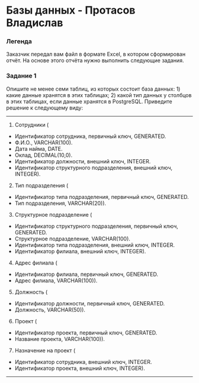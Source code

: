 # Базы данных - Протасов Владислав

### Легенда
Заказчик передал вам файл в формате Excel, в котором сформирован отчёт.
На основе этого отчёта нужно выполнить следующие задания.

### Задание 1
Опишите не менее семи таблиц, из которых состоит база данных: 1) какие данные хранятся в этих таблицах; 2) какой тип данных у столбцов в этих таблицах, если данные хранятся в PostgreSQL.
Приведите решение к следующему виду:

---

1. Сотрудники (

* Идентификатор сотрудника, первичный ключ, GENERATED.
* Ф.И.О., VARCHAR(100).
* Дата найма, DATE.
* Оклад, DECIMAL(10,0).
* Идентификатор должности, внешний ключ, INTEGER.
* Идентификатор структурного подразделения, внешний ключ, INTEGER).

2. Тип подразделения (

* Идентификатор типа подразделения, первичный ключ, GENERATED.
* Тип подразделения, VARCHAR(20)).
  
3. Структурное подразделение (

* Идентификатор структурного подразделения, первичный ключ, GENERATED.
* Структурное подразделение, VARCHAR(100).
* Идентификатор типа подразделения, внешний ключ, INTEGER.
* Идентификатор филиала, внешний ключ, INTEGER).

4. Адрес филиала (

* Идентификатор филиала, первичный ключ, GENERATED.
* Адрес филиала, VARCHAR(100)).

5. Должность (

* Идентификатор должности, первичный ключ, GENERATED.
* Должность, VARCHAR(50)).

6. Проект (

* Идентификатор проекта, первичный ключ, GENERATED.
* Название проекта, VARCHAR(100)).

7. Назначение на проект (

* Идентификатор сотрудника, внешний ключ, INTEGER.
* Идентификатор проекта, внешний ключ, INTEGER).

---
